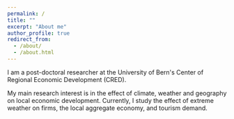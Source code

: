 ```yaml
---
permalink: /
title: ""
excerpt: "About me"
author_profile: true
redirect_from: 
  - /about/
  - /about.html
---
```


I am a post-doctoral researcher at the University of Bern's Center of Regional Economic Development (CRED).

My main research interest is in the effect of climate, weather and geography on local economic development. Currently, I study the effect of extreme weather on firms, the local aggregate economy, and tourism demand.
